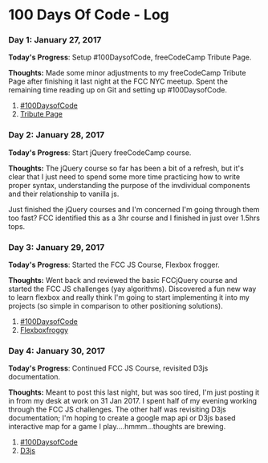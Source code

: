 # 100 Days Of Code - Log

<!-- ORIGINAL CODE -->
<!-- ### Day 1: January 27, 2017 (Example 1)
##### (delete me or comment me out)

**Today's Progress**: Fixed CSS, worked on canvas functionality for the app.

**Thoughts:** I really struggled with CSS, but, overall, I feel like I am slowly getting better at it. Canvas is still new for me, but I managed to figure out some basic functionality.

**Link to work:** [Calculator App](http://www.example.com)

### Day 0: February 30, 2016 (Example 2)
##### (delete me or comment me out)

**Today's Progress**: Fixed CSS, worked on canvas functionality for the app.

**Thoughts**: I really struggled with CSS, but, overall, I feel like I am slowly getting better at it. Canvas is still new for me, but I managed to figure out some basic functionality.

**Link(s) to work**: [Calculator App](http://www.example.com)


### Day 1: June 27, Monday

**Today's Progress**: I've gone through many exercises on FreeCodeCamp.

**Thoughts** I've recently started coding, and it's a great feeling when I finally solve an algorithm challenge after a lot of attempts and hours spent.

**Link(s) to work**
1. [Find the Longest Word in a String](https://www.freecodecamp.com/challenges/find-the-longest-word-in-a-string)
2. [Title Case a Sentence](https://www.freecodecamp.com/challenges/title-case-a-sentence) -->

### Day 1: January 27, 2017
<!-- ##### (delete me or comment me out) -->

**Today's Progress**: Setup #100DaysofCode, freeCodeCamp Tribute Page.

**Thoughts:** Made some minor adjustments to my freeCodeCamp Tribute Page after finishing it last night at the FCC NYC meetup. Spent the remaining time reading up on Git and setting up #100DaysofCode.

1. [#100DaysofCode](https://github.com/nashkell/100-days-of-code)
2. [Tribute Page](https://codepen.io/nashkell/pen/QdvBvr)


### Day 2: January 28, 2017
<!-- ##### (delete me or comment me out) -->

**Today's Progress**: Start jQuery freeCodeCamp course.

**Thoughts:** The jQuery course so far has been a bit of a refresh, but it's clear that I just need to spend some more time practicing how to write proper syntax, understanding the purpose of the invdividual components and their relationship to vanilla js.

Just finished the jQuery courses and I'm concerned I'm going through them too fast? FCC identified this as a 3hr course and I finished in just over 1.5hrs tops. 


### Day 3: January 29, 2017

**Today's Progress**: Started the FCC JS Course, Flexbox frogger.

**Thoughts:** Went back and reviewed the basic FCCjQuery course and started the FCC JS challenges (yay algorithms). Discovered a fun new way to learn flexbox and really think I'm going to start implementing it into my projects (so simple in comparison to other positioning solutions).

1. [#100DaysofCode](https://github.com/nashkell/100-days-of-code)
2. [Flexboxfroggy](http://flexboxfroggy.com/)


### Day 4: January 30, 2017

**Today's Progress**: Continued FCC JS Course, revisited D3js documentation.

**Thoughts:** Meant to post this last night, but was soo tired, I'm just posting it in from my desk at work on 31 Jan 2017. I spent half of my evening working through the FCC JS challenges. The other half was revisiting D3js documentation; I'm hoping to create a google map api or D3js based interactive map for a game I play....hmmm...thoughts are brewing.

1. [#100DaysofCode](https://github.com/nashkell/100-days-of-code)
2. [D3js](https://d3js.org/)


